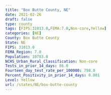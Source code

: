 ```yaml
---
title: "Box Butte County, NE"
date: 2021-02-26
draft: false
type: county
tags: [FIPS:31013.0,FEMA:7.0,Non-core,Yellow]
categories: [NE]
County: Box Butte County
State: NE
FIPS: 31013.0
FEMA_Region: 7.0
Population: 10783.0
NCHS_Urban_Rural_Classification: Non-core
Tests_in_prior_14_days: 86.0
Fourteen_day_test_rate_per_100000: 798.0
Percent_Positivity_in_prior_14_days: 0.081
Level: Yellow
url: /states/NE/box-butte-county
---
```



